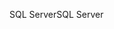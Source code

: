 <span data-ttu-id="2103f-101">SQL Server</span><span class="sxs-lookup"><span data-stu-id="2103f-101">SQL Server</span></span>